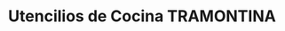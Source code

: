 ---
title: "Utencilios de Cocina TRAMONTINA"
url: /ciudad-satelite/utencilios-de-cocina-tramontina/
shop: aparato
---